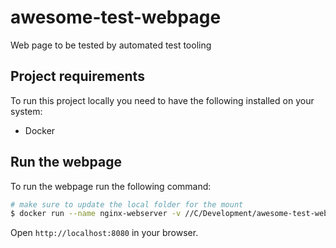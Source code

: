 # awesome-test-webpage
Web page to be tested by automated test tooling

## Project requirements
To run this project locally you need to have the following installed on your system:
* Docker

## Run the webpage
To run the webpage run the following command:
```bash
# make sure to update the local folder for the mount
$ docker run --name nginx-webserver -v //C/Development/awesome-test-webpage/html:/usr/share/nginx/html -d -p 8080:80 nginx
```
Open `http://localhost:8080` in your browser.
